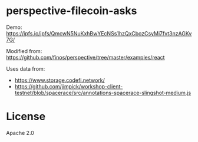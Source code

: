 perspective-filecoin-asks
=========================

Demo: https://ipfs.io/ipfs/QmcwN5NuKxhBwYEcNSs1hzQxCbozCsyMi7fvt3nzAGKv7G/

Modified from: https://github.com/finos/perspective/tree/master/examples/react

Uses data from:

* https://www.storage.codefi.network/
* https://github.com/jimpick/workshop-client-testnet/blob/spacerace/src/annotations-spacerace-slingshot-medium.js

# License

Apache 2.0

